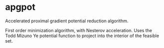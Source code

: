 apgpot
======

Accelerated proximal gradient potential reduction algorithm.

First order minimization algorithm, with Nesterov acceleration. 
Uses the Todd Mizuno Ye potential function 
to project into the interior of the feasible set. 
